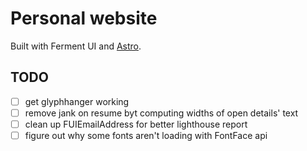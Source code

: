 # Personal website

Built with Ferment UI and [Astro](https://astro.build).

## TODO

- [ ] get glyphhanger working
- [ ] remove jank on resume byt computing widths of open details' text
- [ ] clean up FUIEmailAddress for better lighthouse report
- [ ] figure out why some fonts aren't loading with FontFace api